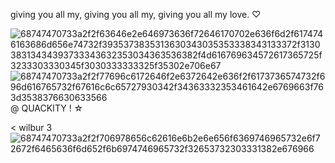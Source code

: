 
giving you all my, giving you all my, giving you all my love. ♡

![68747470733a2f2f63646e2e646973636f72646170702e636f6d2f6174746163686d656e74732f3935373835313630343035353338343133372f313038313434393733343632353034363536382f4d616769634572617365725f3233303330345f3030333333325f35302e706e67](https://user-images.githubusercontent.com/127633796/224515687-e959e639-01a9-4694-aafe-4c1087786c23.png)
![68747470733a2f2f77696c6172646f2e6372642e636f2f6173736574732f696d616765732f67616c6c65727930342f34363332353461642e6769663f763d3538376630633566](https://user-images.githubusercontent.com/127633796/224515697-f8abc127-f0d8-4f24-8f4f-4fa237593685.gif) @ QUACKITY ! ☆

< wilbur 3 ![68747470733a2f2f706978656c62616e6b2e6e656f6369746965732e6f72672f6465636f6d652f6b6974746965732f32653732303331382e676966](https://user-images.githubusercontent.com/127633796/224515720-7e8a9b64-0693-443d-9ede-ec7ef2a38c8b.gif)

